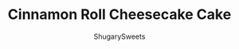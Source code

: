 ---
layout: ../../layouts/MarkdownPostLayout.astro
title: Cinnamon Roll Cheesecake Cake
author: ShugarySweets
pubDate: 2019-01-15
description: "If youre looking for a delicious dessert, give this Cinnamon Roll Cheesecake Cake a try! Layers of homemade cinnamon cake and cinnamon cheesecake topped with a sweet, cinnamon frosting!"
image_url: https://www.shugarysweets.com/wp-content/uploads/2016/10/cinnamon-roll-cheesecake-cake-6.jpg
tags: ["Cake","American"]
calories: 728
protein: 6
carbohydrates: 92
fats: 38
fiber: 1
ingredients: ["2 packages (8 ounce each) cream cheese, softened","2/3 cup granulated sugar","pinch of kosher salt","2 large eggs","1/4 cup sour cream","1/3 cup heavy whipping cream","1 teaspoon cinnamon","3/4 cup unsalted butter, softened","1 1/2 cup granulated sugar","3/4 cup sour cream","2 teaspoons vanilla extract","6 large egg whites, room temperature","2 1/2 cups all-purpose flour","4 teaspoons baking powder","1 teaspoon ground cinnamon","1/2 teaspoon kosher salt","3/4 cup milk (I used skim)","1/4 cup water","1/2 cup powdered sugar","1/4 cup light brown sugar, packed","1 Tablespoon cinnamon","3 Tablespoons water","2 cups unsalted butter, softened","1 teaspoon vanilla extract","6 cups powdered sugar","1 teaspoon cinnamon","1/4 cup milk"]
serves: 16
time: "6 hours 30 minutes"
prepTime: "1 hour"
instructions: ["Preheat oven to 325°F. Using a large roasting pan on the lower 1/3 of the oven, preheat the pan.","Prepare 9-inch springform pan by wrapping the bottom of the pan (outside) with a double layer of foil. Spray pan with nonstick baking spray and line the bottom (inside) with a circle of parchment paper. Meanwhile, boil several cups of water.","Beat cream cheese with sugar and salt until creamy and fluffy, about 2-3 minutes. Add in eggs, one at a time, beating well after each addition. Beat in sour cream, heavy cream and cinnamon. Pour into prepared springform pan. Place pan in the center of the preheated roasting pan. Pour boiling water, slowly, into the roasting pan, until about 1-inch of water comes up the sides of the springform pan.","Bake cheesecake for 45 minutes. Turn oven off and let cheesecake sit an additional 30 minutes in oven (without opening oven door). Remove from oven and cool completely in the pan.","Refrigerate cheesecake for 4 hours, or overnight.","Preheat oven to 350°F. Line the bottom of 2 (9-inch) cake pans with parchment paper. Grease the sides with baking spray. Set aside.","In a large mixing bowl, beat the butter and sugar together on medium speed until light in color and fluffy, about 3-4 minutes. Add the sour cream and vanilla extract, and mix until combined. Add in egg whites and beat until combined.","In a separate bowl, combine the flour, baking powder, cinnamon and salt. Set aside.","In a small measuring cup, combine the milk and water. Set aside.","Add half of the flour mixture to the cake batter bowl and beat until combined. Add half the milk mixture. Repeat, scraping down the sides of the bowl as needed.","Divide the batter evenly between the prepared cake pans. Bake for 35 minutes. Remove from oven and cool for about 5 minutes in pan. Then remove from pans onto a wire rack and cool completely.","Add the powdered sugar, brown sugar, and cinnamon to a small bowl. Whisk to combine, slowly adding the water, stirring until smooth. Set aside.","Beat the butter for 3 minutes until fluffy and pale in color. Add in vanilla, powdered sugar, cinnamon and milk.","Beat an additional 3-4 minutes, scraping down the sides of the bowl as needed. Set aside.","Place first layer of cake on a cake stand. Pour about half of the cinnamon glaze over the top of the cake, being careful not to let it drip past the edges.","Top with layer of cheesecake. Pour remaining half of the cinnamon glaze over the top of the cheesecake layer.","Add the second layer of cake. Spread frosting over sides and top of cake. You can reserve about a cup of the frosting to add to a decorator bag with a tip to make swirls on top (or use the instructions in the cookbook to make a beautiful design). Sprinkle with cinnamon sugar topping if desired.","Serve cold and enjoy!!!!"]
nutrition: ["728 calories","92 grams carbohydrates","126 milligrams cholesterol","38 grams fat","1 grams fiber","6 grams protein","23 grams saturated fat","238 milligrams sodium","75 grams sugar","0 grams trans fat","13 grams unsaturated fat"]
---